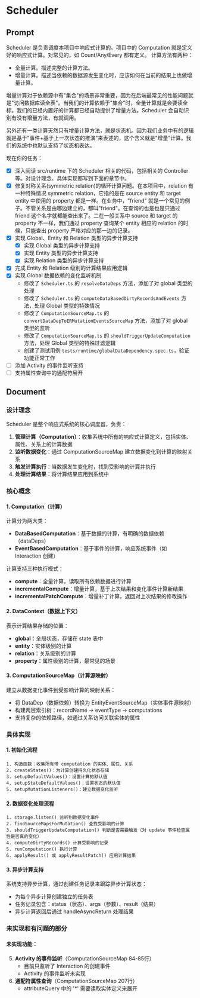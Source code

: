 # Scheduler
## Prompt

Scheduler 是负责调度本项目中响应式计算的。项目中的 Computation 就是定义好的响应式计算。对常见的，如 Count/Any/Every 都有定义。
计算方法有两种：
- 全量计算。描述完整的计算方法。
- 增量计算。描述当依赖的数据源发生变化时，应该如何在当前的结果上也做增量计算。

增量计算对于依赖源中有"集合"的场景非常重要，因为在后端最常见的性能问题就是"访问数据库读全表"。当我们的计算依赖于"集合"时，全量计算就是会要读全标。我们的已经内置好的计算都已经自动提供了增量方法。Scheduler 会自动识别有没有增量方法，有就调用。

另外还有一类计算天然只有增量计算方法，就是状态机。因为我们业务中有的逻辑就是基于"事件+基于上一次状态的推演"来表述的，这个含义就是"增量"计算。我们的系统中也默认支持了状态机表达。

现在你的任务：
- [x] 深入阅读 src/runtime 下的 Scheduler 相关的代码，包括相关的 Controller 等。对设计理念、具体实现都写到下面的章节中。
- [x] 修复对称关系(symmetric relation)的循环计算问题。在本项目中，relation 有一种特殊情况 symmetric relation，它指的是在 source entity 和 target entity 中使用的 property 都是一样。在业务中，"friend" 就是一个常见的例子。不管关系是由哪边建立的，都叫"friend"。在查询的也是也是只通过 friend 这个名字就都能查出来了。二在一般关系中 source 和 target 的 property 不一样，我们通过 property 查询某个 entity 相应的 relation 的时候，只能查出 property 严格对应的那一边的记录。
- [x] 实现 Global、Entity 和 Relation 类型的异步计算支持
  - [x] 实现 Global 类型的异步计算支持
  - [x] 实现 Entity 类型的异步计算支持
  - [x] 实现 Relation 类型的异步计算支持
- [x] 完成 Entity 和 Relation 级别的计算结果应用逻辑
- [x] 实现 Global 数据依赖的变化监听机制
  - 修改了 `Scheduler.ts` 的 `resolveDataDeps` 方法，添加了对 global 类型的处理
  - 修改了 `Scheduler.ts` 的 `computeDataBasedDirtyRecordsAndEvents` 方法，处理 Global 类型的特殊情况
  - 修改了 `ComputationSourceMap.ts` 的 `convertDataDepToERMutationEventsSourceMap` 方法，添加了对 global 类型的监听
  - 修改了 `ComputationSourceMap.ts` 的 `shouldTriggerUpdateComputation` 方法，处理 Global 类型的特殊过滤逻辑
  - 创建了测试用例 `tests/runtime/globalDataDependency.spec.ts`，验证功能正常工作
- [ ] 添加 Activity 的事件监听支持
- [ ] 支持属性查询中的通配符展开

## Document

### 设计理念

Scheduler 是整个响应式系统的核心调度器，负责：
1. **管理计算（Computation）**：收集系统中所有的响应式计算定义，包括实体、属性、关系上的计算数据
2. **监听数据变化**：通过 ComputationSourceMap 建立数据变化到计算的映射关系
3. **触发计算执行**：当数据发生变化时，找到受影响的计算并执行
4. **处理计算结果**：将计算结果应用到系统中

### 核心概念

#### 1. Computation（计算）
计算分为两大类：
- **DataBasedComputation**：基于数据的计算，有明确的数据依赖（dataDeps）
- **EventBasedComputation**：基于事件的计算，响应系统事件（如 Interaction 创建）

计算支持三种执行模式：
- **compute**：全量计算，读取所有依赖数据进行计算
- **incrementalCompute**：增量计算，基于上次结果和变化事件计算新结果
- **incrementalPatchCompute**：增量补丁计算，返回对上次结果的修改操作

#### 2. DataContext（数据上下文）
表示计算结果存储的位置：
- **global**：全局状态，存储在 state 表中
- **entity**：实体级别的计算
- **relation**：关系级别的计算  
- **property**：属性级别的计算，最常见的场景

#### 3. ComputationSourceMap（计算源映射）
建立从数据变化事件到受影响计算的映射关系：
- 将 DataDep（数据依赖）转换为 EntityEventSourceMap（实体事件源映射）
- 构建两层索引树：recordName -> eventType -> computations
- 支持复杂的依赖路径，如通过关系访问关联实体的属性

### 具体实现

#### 1. 初始化流程
```
1. 构造函数：收集所有带 computation 的实体、属性、关系
2. createStates()：为计算创建持久化状态存储
3. setupDefaultValues()：设置计算的默认值
4. setupStateDefaultValues()：设置状态的默认值
5. setupMutationListeners()：建立数据变化监听
```

#### 2. 数据变化处理流程
```
1. storage.listen() 监听到数据变化事件
2. findSourceMapsForMutation() 查找受影响的计算
3. shouldTriggerUpdateComputation() 判断是否需要触发（对 update 事件检查属性是否真的变化）
4. computeDirtyRecords() 计算受影响的记录
5. runComputation() 执行计算
6. applyResult() 或 applyResultPatch() 应用计算结果
```

#### 3. 异步计算支持
系统支持异步计算，通过创建任务记录来跟踪异步计算状态：
- 为每个异步计算创建独立的任务表
- 任务记录包含：status（状态）、args（参数）、result（结果）
- 异步计算返回后通过 handleAsyncReturn 处理结果

### 未实现和有问题的部分

#### 未实现功能：
5. **Activity 的事件监听**（ComputationSourceMap 84-85行）
   - 目前只监听了 Interaction 的创建事件
   - Activity 的事件监听未实现
7. **通配符属性查询**（ComputationSourceMap 207行）
   - attributeQuery 中的 '*' 需要读取实体定义来展开
